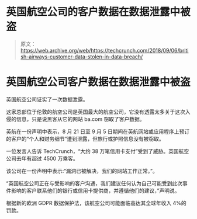 # 英国航空公司的客户数据在数据泄露中被盗

> 原文：<https://web.archive.org/web/https://techcrunch.com/2018/09/06/british-airways-customer-data-stolen-in-data-breach/>

# 英国航空公司客户数据在数据泄露中被盗

英国航空公司证实了一次数据泄露。

这家总部位于伦敦的航空公司是英国最大的航空公司，它没有透露太多关于这次入侵的信息，只是说黑客从它的网站 ba.com 窃取了客户数据。

英航在一份声明中表示，8 月 21 日至 9 月 5 日期间在英航网站或应用程序上预订的客户的“个人和财务细节”遭到泄露，但旅行或护照信息没有被窃取。

一位发言人告诉 TechCrunch，“大约 38 万笔信用卡支付”受到了威胁。英国航空公司去年有超过 4500 万乘客。

该公司在一份声明中表示:“漏洞已被解决，我们的网站工作正常。”。

“英国航空公司正在与受影响的客户沟通，我们建议任何认为自己可能受到此次事件影响的客户联系他们的银行或信用卡提供商，并遵循他们的建议，”声明说。

根据新的欧洲 GDPR 数据保护法，该航空公司可能面临高达其全球年收入 4%的罚款。